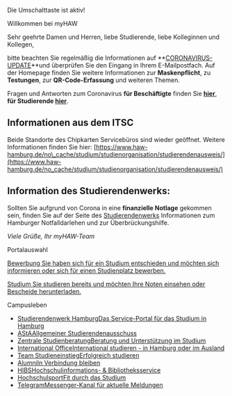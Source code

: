 Die Umschalttaste ist aktiv!

Willkommen bei myHAW

Sehr geehrte Damen und Herren,
liebe Studierende,
liebe Kolleginnen und Kollegen,

bitte beachten Sie regelmäßig die Informationen auf **[CORONAVIRUS-UPDATE](https://www.haw-hamburg.de/corona/)**und überprüfen Sie den Eingang in Ihrem E-Mailpostfach. Auf der Homepage finden Sie weitere Informationen zur **Maskenpflicht**, zu **Testungen**, zur **QR-Code-Erfassung** und weiteren Themen.

Fragen und Antworten zum Coronavirus **für Beschäftigte** finden Sie **[hier](https://www.haw-hamburg.de/corona/faq-beschaeftigte/)**,
**für Studierende [hier](https://www.haw-hamburg.de/corona/faq-studium-und-lehre/)**.

Informationen aus dem ITSC
----------

Beide Standorte des Chipkarten Servicebüros sind wieder geöffnet.
Weitere Informationen finden Sie hier: [https://www.haw-hamburg.de/no\_cache/studium/studienorganisation/studierendenausweis/](https://www.haw-hamburg.de/no_cache/studium/studienorganisation/studierendenausweis/)

Information des Studierendenwerks:
----------

Sollten Sie aufgrund von Corona in eine **finanzielle Notlage** gekommen sein, finden Sie auf der Seite des [Studierendenwerks](https://www.studierendenwerk-hamburg.de/das-studierendenwerk-hamburg/corona-pandemie-informationen-und-unterstuetzung) Informationen zum Hamburger Notfalldarlehen und zur Überbrückungshilfe.

*Viele Grüße, Ihr myHAW-Team*

Portalauswahl

[Bewerbung Sie haben sich für ein Studium entschieden und möchten sich informieren oder sich für einen Studienplatz bewerben.](https://myhaw.haw-hamburg.de/qisserver/pages/cs/sys/portal/hisinoneStartPage.faces?page=1)

[Studium Sie studieren bereits und möchten Ihre Noten einsehen oder Bescheide herunterladen.](https://myhaw.haw-hamburg.de/qisserver/pages/cs/sys/portal/hisinoneStartPage.faces?page=Studium)

Campusleben

* [Studierendenwerk HamburgDas Service-Portal für das Studium in Hamburg](https://www.studierendenwerk-hamburg.de/)
* [AStAAllgemeiner Studierendenausschuss](https://www.haw-hamburg.de/studium/campusleben/asta.html)
* [Zentrale StudienberatungBeratung und Unterstützung im Studium](https://www.haw-hamburg.de/studium/beratung/)
* [International OfficeInternational studieren - in Hamburg oder im Ausland](https://www.haw-hamburg.de/international.html)
* [Team StudieneinstiegErfolgreich studieren](https://www.haw-hamburg.de/studium/studieneinstieg/)
* [AlumniIn Verbindung bleiben](https://www.haw-hamburg.de/hochschule/hochschuleinheiten/zentrum-fuer-karriereplanung/alumni/)
* [HIBSHochschulinformations- & Bibliotheksservice](https://www.haw-hamburg.de/hibs.html)
* [HochschulsportFit durch das Studium](https://www.haw-hamburg.de/studium/campusleben/kultur-und-sport/)
* [TelegramMessenger-Kanal für aktuelle Meldungen](https://www.haw-hamburg.de/telegramkanal.html#c86598)
